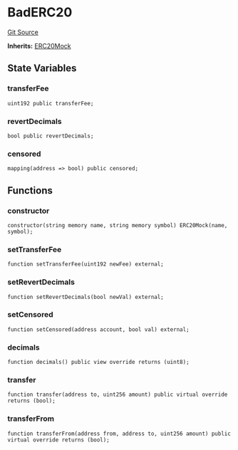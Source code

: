 # BadERC20
[Git Source](https://github.com/larrythecucumber321/protocol/blob/3222eb21fbb20ddd3d3fa2233072dfa96ea3e340/contracts/plugins/mocks/BadERC20.sol)

**Inherits:**
[ERC20Mock](/src/contracts/plugins/mocks/ERC20Mock.sol/contract.ERC20Mock.md)


## State Variables
### transferFee

```solidity
uint192 public transferFee;
```


### revertDecimals

```solidity
bool public revertDecimals;
```


### censored

```solidity
mapping(address => bool) public censored;
```


## Functions
### constructor


```solidity
constructor(string memory name, string memory symbol) ERC20Mock(name, symbol);
```

### setTransferFee


```solidity
function setTransferFee(uint192 newFee) external;
```

### setRevertDecimals


```solidity
function setRevertDecimals(bool newVal) external;
```

### setCensored


```solidity
function setCensored(address account, bool val) external;
```

### decimals


```solidity
function decimals() public view override returns (uint8);
```

### transfer


```solidity
function transfer(address to, uint256 amount) public virtual override returns (bool);
```

### transferFrom


```solidity
function transferFrom(address from, address to, uint256 amount) public virtual override returns (bool);
```

